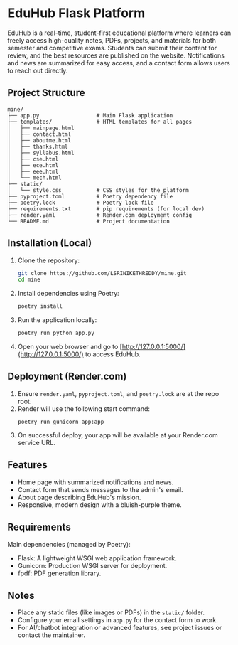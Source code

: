 # EduHub Flask Platform

EduHub is a real-time, student-first educational platform where learners can freely access high-quality notes, PDFs, projects, and materials for both semester and competitive exams. Students can submit their content for review, and the best resources are published on the website. Notifications and news are summarized for easy access, and a contact form allows users to reach out directly.

## Project Structure

```
mine/
├── app.py                  # Main Flask application
├── templates/              # HTML templates for all pages
│   ├── mainpage.html
│   ├── contact.html
│   ├── aboutme.html
│   ├── thanks.html
│   ├── syllabus.html
│   ├── cse.html
│   ├── ece.html
│   ├── eee.html
│   └── mech.html
├── static/
│   └── style.css           # CSS styles for the platform
├── pyproject.toml          # Poetry dependency file
├── poetry.lock             # Poetry lock file
├── requirements.txt        # pip requirements (for local dev)
├── render.yaml             # Render.com deployment config
└── README.md               # Project documentation
```

## Installation (Local)

1. Clone the repository:
   ```sh
   git clone https://github.com/LSRINIKETHREDDY/mine.git
   cd mine
   ```

2. Install dependencies using Poetry:
   ```sh
   poetry install
   ```

3. Run the application locally:
   ```sh
   poetry run python app.py
   ```

4. Open your web browser and go to [http://127.0.0.1:5000/](http://127.0.0.1:5000/) to access EduHub.

## Deployment (Render.com)

1. Ensure `render.yaml`, `pyproject.toml`, and `poetry.lock` are at the repo root.
2. Render will use the following start command:
   ```
   poetry run gunicorn app:app
   ```
3. On successful deploy, your app will be available at your Render.com service URL.

## Features

- Home page with summarized notifications and news.
- Contact form that sends messages to the admin's email.
- About page describing EduHub's mission.
- Responsive, modern design with a bluish-purple theme.

## Requirements

Main dependencies (managed by Poetry):

- Flask: A lightweight WSGI web application framework.
- Gunicorn: Production WSGI server for deployment.
- fpdf: PDF generation library.

## Notes

- Place any static files (like images or PDFs) in the `static/` folder.
- Configure your email settings in `app.py` for the contact form to work.
- For AI/chatbot integration or advanced features, see project issues or contact the maintainer.
